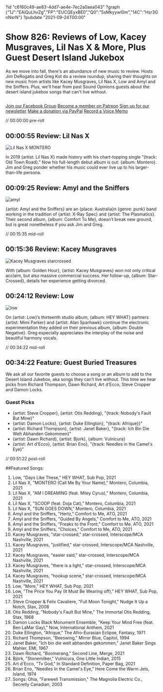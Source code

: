?id "c6160c49-ae83-4dd7-ae4e-7ec2a0aea043"
?graph {"1J":"EAiQuLhvZg","FP":"EUCQEyxBE0","Q0":"5sMkyywI0m","14C":"Hsr3GnNsrN"}
?pubdate "2021-09-24T00:00"
# Show 826: Reviews of Low, Kacey Musgraves, Lil Nas X & More, Plus Guest Desert Island Jukebox

As we move into fall, there's an abundance of new music to review. Hosts Jim DeRogatis and Greg Kot do a review roundup, sharing their thoughts on new music from artists like Kacey Musgraves, Lil Nas X, Low and Amyl and the Sniffers. Plus, we'll hear from past Sound Opinions guests about the desert island jukebox songs that can't live without. 

##
[Join our Facebook Group](https://bit.ly/3sivr9T)
[Become a member on Patreon](https://bit.ly/3slWZvc)
[Sign up for our newsletter](https://bit.ly/3eEvRnG)
[Make a donation via PayPal](https://bit.ly/3dmt9lU)
[Record a Voice Memo](https://bit.ly/2RyD5Ah)

// 00:00:00 pre-roll

## 00:00:55 Review: Lil Nas X

![Lil Nas X MONTERO](https://static.soundopinions.org/assets/826/1J12.jpg)

In 2019 {artist: Lil Nas X} made history with his chart-topping single “{track: Old Town Road}.” Now his full-length debut album is out: {album: Montero}. Jim and Greg ponder whether his music could ever live up to his larger-than-life persona.

## 00:09:25 Review: Amyl and the Sniffers
![amyl](https://static.soundopinions.org/images/2021/amyl.jpeg)

{artist: Amyl and the Sniffers} are an {place: Australia}n {genre: punk} band working in the tradition of {artist: X-Ray Spec} and {artist: The Plasmatics}. Their second album, {album: Comfort To Me}, doesn’t break new ground, but is great nonetheless if you ask Jim and Greg.


// 00:15:35 mid-roll

## 00:15:36 Review: Kacey Musgraves

![Kacey Musgraves starcrossed](https://static.soundopinions.org/assets/826/Q012.jpg)

With {album: Golden Hour}, {artist: Kacey Musgraves} won not only critical acclaim, but also massive commercial success. Her follow-up, {album: Star-Crossed}, details her experience getting divorced. 


## 00:24:12 Review: Low
![low](https://static.soundopinions.org/images/2021/low-hey-what.jpeg)

On {artist: Low}’s thirteenth studio album, {album: HEY WHAT} partners {artist: Mimi Parker} and {artist: Alan Sparhawk} continue the electronic experimentation they added on their previous album, {album: Double Negative}. Greg especially appreciates the interplay of the noise and beautiful harmony vocals. 


// 00:34:22 mid-roll

## 00:34:22 Feature: Guest Buried Treasures

We ask all our favorite guests to choose a song or an album to add to the Desert Island Jukebox, aka songs they can’t live without. This time we hear picks from Richard Thompson, Dawn Richard, Art d’Ecco, Steve Cropper and Damon Locks.

### Guest Picks
- {artist: Steve Cropper}, {artist: Otis Redding}, "{track: Nobody's Fault But Mine}"
- {artist: Damon Locks}, {artist: Duke Ellington}, "{track: Afrique}}"
- {artist: Richard Thompson}, {artist: Janet Baker}, "{track: Ich Bin Die Welt Abhanden Gekommen}" 
- {artist: Dawn Richard}, {artist: Bjork}, {album: Vulnicura}
- {artist: Art d'Ecco}, {artist: Brian Eno}, "{track: Needles in the Camel's Eye}"


// 00:51:22 post-roll


##Featured Songs:
1. Low, "Days Like These," HEY WHAT, Sub Pop, 2021
1. Lil Nas X, "MONTERO (Call Me By Your Name)," Montero, Columbia, 2021
1. Lil Nas X, "AM I DREAMING (feat. Miley Cyrus)," Montero, Columbia, 2021
1. Lil Nas X, "SCOOP (feat. Doja Cat)," Montero, Columbia, 2021
1. Lil Nas X, "SUN GOES DOWN," Montero, Columbia, 2021
1. Amyl and the Sniffers, "Hertz," Comfort to Me, ATO, 2021
1. Amyl and the Sniffers, "Guided By Angels," Comfort to Me, ATO, 2021
1. Amyl and the Sniffers, "Freaks to the Front," Comfort to Me, ATO, 2021
1. Amyl and the Sniffers, "Choices," Comfort to Me, ATO, 2021
1. Kacey Musgraves, "star-crossed," star-crossed, Interscope/MCA Nashville, 2021
1. Kacey Musgraves, "justified," star-crossed, Interscope/MCA Nashville, 2021
1. Kacey Musgraves, "easier said," star-crossed, Interscope/MCA Nashville, 2021
1. Kacey Musgraves, "there is a light," star-crossed, Interscope/MCA Nashville, 2021
1. Kacey Musgraves, "hookup scene," star-crossed, Interscope/MCA Nashville, 2021
1. Low, "More," HEY WHAT, Sub Pop, 2021
1. Low, "The Price You Pay (It Must Be Wearing off)," HEY WHAT, Sub Pop, 2021
1. Steve Cropper & Felix Cavaliere, "Full Moon Tonight," Nudge It Up a Notch, Stax, 2008
1. Otis Redding, "Nobody's Fault But Mine," The Immortal Otis Redding, Stax, 1968
1. Damon Locks Black Monument Ensemble, "Keep Your Mind Free (feat. Ben LaMar Gay)," Now, International Anthem, 2021
1. Duke Ellington, "Afrique," The Afro-Eurasian Eclipse, Fantasy, 1971
1. Richard Thompson, "Beeswing," Mirror Blue, Capitol, 1994
1. Janet Baker, "Ich bin die welt abhanden gekommen," Janet Baker Sings Mahler, EMI, 1967
1. Dawn Richard, "Boomerang," Second Line, Merge, 2021
1. Björk, "Stonemilker," Vulnicura, One Little Indian, 2015
1. Art d'Ecco, "Tv God," In Standard Definition, Paper Bag, 2021
1. Brian Eno, "Needles In the Camel's Eye," Here Come the Warm Jets, Island, 1974
1. Songs: Ohia, "Farewell Transmission," The Magnolia Electric Co., Secretly Canadian, 2003